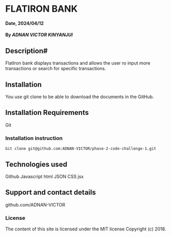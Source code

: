 # FLATIRON BANK #

#### Date, 2024/04/12

#### By *ADNAN VICTOR KINYANJUI*

## Description#
FlatIron bank displays transactions and allows the user ro input more transactions or search for specific transactions.

## Installation
You use git clone to be able to download the documents in the GitHub.

## Installation Requirements
Git

### Installation instruction
```
Git clone git@github.com:ADNAN-VICTOR/phase-2-code-challenge-1.git
```

## Technologies used
Github
Javascript
html
JSON
CSS
jsx

## Support and contact details
github.com/ADNAN-VICTOR

### License
The content of this site is licensed under the MIT license
Copyright (c) 2018.

